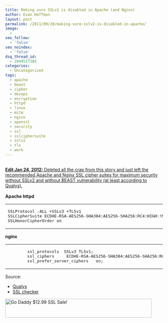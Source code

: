 ```yaml
---
title: Making sure SSLv2 is disabled in Apache (and Nginx)
author: Evan Hoffman
layout: post
permalink: /2011/09/20/making-sure-sslv2-is-disabled-in-apache/
image:
  - 
seo_follow:
  - 'false'
seo_noindex:
  - 'false'
dsq_thread_id:
  - 2949517385
categories:
  - Uncategorized
tags:
  - apache
  - beast
  - cipher
  - devops
  - encryption
  - httpd
  - linux
  - mitm
  - nginx
  - openssl
  - security
  - ssl
  - sslciphersuite
  - sslv2
  - tls
  - work
---
```

<ins datetime="2012-01-24T03:50:52+00:00"><br /> <strong>Edit Jan 24, 2012: </strong> Deleted all the crap from this story and just left the recommended Apache and Nginx SSL cipher suites for maximum security without SSLv2 and without BEAST vulnerability (at least according to Qualys).<br /> </ins>  
**Apache httpd**

<div class="wp_syntax">
  <table>
    <tr>
      <td class="code">
        <pre class="txt" style="font-family:monospace;">SSLProtocol -ALL +SSLv3 +TLSv1
SSLCipherSuite ECDHE-RSA-AES256-SHA384:AES256-SHA256:RC4:HIGH:!MD5:!aNULL:!EDH:!AESGCM;
SSLHonorCipherOrder on</pre>
      </td>
    </tr>
  </table>
</div>

**nginx**

<div class="wp_syntax">
  <table>
    <tr>
      <td class="code">
        <pre class="txt" style="font-family:monospace;">        ssl_protocols  SSLv3 TLSv1;
        ssl_ciphers     ECDHE-RSA-AES256-SHA384:AES256-SHA256:RC4:HIGH:!MD5:!aNULL:!EDH:!AESGCM;
        ssl_prefer_server_ciphers   on;</pre>
      </td>
    </tr>
  </table>
</div>

Source: 

  * <a href="https://community.qualys.com/blogs/securitylabs/2011/10/17/mitigating-the-beast-attack-on-tls" onclick="_gaq.push(['_trackEvent', 'outbound-article', 'https://community.qualys.com/blogs/securitylabs/2011/10/17/mitigating-the-beast-attack-on-tls', 'Qualys']);" >Qualys</a>
  * <a href="https://www.ssllabs.com/ssldb/" onclick="_gaq.push(['_trackEvent', 'outbound-article', 'https://www.ssllabs.com/ssldb/', 'SSL checker']);" >SSL checker</a>

<a href="http://affiliate.godaddy.com/redirect/5F43C3ECBA841ACFC3859F4F4E6CA7DA64C271385B2D61A3AD6F3CCE83EB1DD8235E60DCD7D63BCD92E2429E79A75FAC" onclick="_gaq.push(['_trackEvent', 'outbound-article', 'http://affiliate.godaddy.com/redirect/5F43C3ECBA841ACFC3859F4F4E6CA7DA64C271385B2D61A3AD6F3CCE83EB1DD8235E60DCD7D63BCD92E2429E79A75FAC', '']);" target="_blank"><img src="http://affiliate.godaddy.com/ads/5F43C3ECBA841ACFC3859F4F4E6CA7DA64C271385B2D61A3AD6F3CCE83EB1DD8235E60DCD7D63BCD92E2429E79A75FAC" border="0" width="468"  height="60" alt="Go Daddy $12.99 SSL Sale!" /></a>